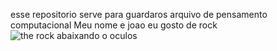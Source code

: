 esse repositorio serve para guardaros arquivo de pensamento computacional 
Meu nome e joao 
eu gosto de rock 
![ the rock abaixando o oculos](https://media1.tenor.com/m/RP_qoKH85xgAAAAd/the-rock-sus-the-rock-meme.gif)
